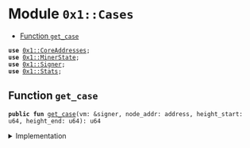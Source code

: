 
<a name="0x1_Cases"></a>

# Module `0x1::Cases`



-  [Function `get_case`](#0x1_Cases_get_case)


<pre><code><b>use</b> <a href="CoreAddresses.md#0x1_CoreAddresses">0x1::CoreAddresses</a>;
<b>use</b> <a href="MinerState.md#0x1_MinerState">0x1::MinerState</a>;
<b>use</b> <a href="Signer.md#0x1_Signer">0x1::Signer</a>;
<b>use</b> <a href="Stats.md#0x1_Stats">0x1::Stats</a>;
</code></pre>



<a name="0x1_Cases_get_case"></a>

## Function `get_case`



<pre><code><b>public</b> <b>fun</b> <a href="Cases.md#0x1_Cases_get_case">get_case</a>(vm: &signer, node_addr: address, height_start: u64, height_end: u64): u64
</code></pre>



<details>
<summary>Implementation</summary>


<pre><code><b>public</b> <b>fun</b> <a href="Cases.md#0x1_Cases_get_case">get_case</a>(vm: &signer, node_addr: address, height_start: u64, height_end: u64): u64 {
    <b>let</b> sender = <a href="Signer.md#0x1_Signer_address_of">Signer::address_of</a>(vm);
    <b>assert</b>(sender == <a href="CoreAddresses.md#0x1_CoreAddresses_LIBRA_ROOT_ADDRESS">CoreAddresses::LIBRA_ROOT_ADDRESS</a>(), 030101014010);
    // did the validator sign blocks above threshold?
    <b>let</b> signs = <a href="Stats.md#0x1_Stats_node_above_thresh">Stats::node_above_thresh</a>(vm, node_addr, height_start, height_end);
    <b>let</b> mines = <a href="MinerState.md#0x1_MinerState_node_above_thresh">MinerState::node_above_thresh</a>(vm, node_addr);

    <b>if</b> (signs && mines) <b>return</b> 1; // compliant: in next set, gets paid, weight increments
    <b>if</b> (signs && !mines) <b>return</b> 2; // half compliant: in next set, does not get paid, weight does not increment.
    <b>if</b> (!signs && mines) <b>return</b> 3; // not compliant: jailed, not in next set, does not get paid, weight increments.
    //<b>if</b> !signs && !mines
    <b>return</b> 4 // not compliant: jailed, not in next set, does not get paid, weight does not increment.
}
</code></pre>



</details>


[//]: # ("File containing references which can be used from documentation")
[ACCESS_CONTROL]: https://github.com/libra/lip/blob/master/lips/lip-2.md
[ROLE]: https://github.com/libra/lip/blob/master/lips/lip-2.md#roles
[PERMISSION]: https://github.com/libra/lip/blob/master/lips/lip-2.md#permissions
